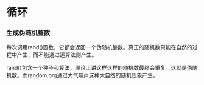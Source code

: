 # 循环

### 生成伪随机整数
每次调用rand()函数，它都会返回一个伪随机整数。真正的随机数只能在自然的过程中产生，而不能通过运算法则产生。

rand()包含一个种子和算法，理论上讲这样这样的随机数最终会重复。这就是伪随机数。而random.org通过大气噪声这种大自然的随机现象产生。
